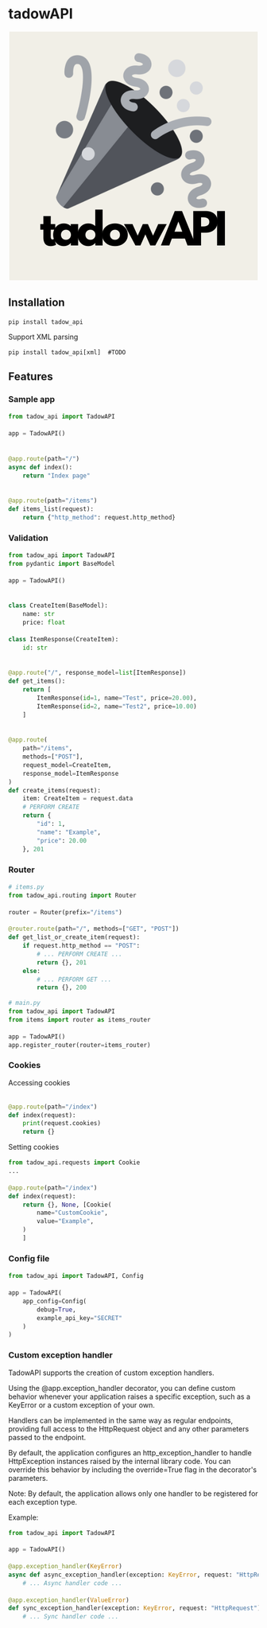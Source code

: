# tadowAPI
<p align="center">
    <img src="tadowAPI.png">
</p>




## Installation

```
pip install tadow_api
```

Support XML parsing
```
pip install tadow_api[xml]  #TODO 
```

## Features

### Sample app


```python
from tadow_api import TadowAPI

app = TadowAPI()


@app.route(path="/")
async def index():
    return "Index page"


@app.route(path="/items")
def items_list(request):
    return {"http_method": request.http_method}
```

### Validation
```python
from tadow_api import TadowAPI
from pydantic import BaseModel

app = TadowAPI()


class CreateItem(BaseModel):
    name: str
    price: float
    
class ItemResponse(CreateItem):
    id: str


@app.route("/", response_model=list[ItemResponse])
def get_items():
    return [
        ItemResponse(id=1, name="Test", price=20.00),
        ItemResponse(id=2, name="Test2", price=10.00)
    ]
    

@app.route(
    path="/items",
    methods=["POST"], 
    request_model=CreateItem, 
    response_model=ItemResponse
)
def create_items(request):
    item: CreateItem = request.data
    # PERFORM CREATE
    return {
        "id": 1,
        "name": "Example",
        "price": 20.00
    }, 201
```

### Router

```python
# items.py
from tadow_api.routing import Router

router = Router(prefix="/items")

@router.route(path="/", methods=["GET", "POST"])
def get_list_or_create_item(request):
    if request.http_method == "POST":
        # ... PERFORM CREATE ...
        return {}, 201
    else:
        # ... PERFORM GET ...
        return {}, 200
```


```python
# main.py
from tadow_api import TadowAPI
from items import router as items_router

app = TadowAPI()
app.register_router(router=items_router)
```

### Cookies


Accessing cookies
```python

@app.route(path="/index")
def index(request):
    print(request.cookies)
    return {}
```

Setting cookies
```python
from tadow_api.requests import Cookie
...

@app.route(path="/index")
def index(request):
    return {}, None, [Cookie(
        name="CustomCookie", 
        value="Example",
    )
    ]


```

### Config file

```python
from tadow_api import TadowAPI, Config

app = TadowAPI(
    app_config=Config(
        debug=True,
        example_api_key="SECRET"
    )
)


```

### Custom exception handler
TadowAPI supports the creation of custom exception handlers.

Using the @app.exception_handler decorator, you can define custom behavior whenever your application raises a specific exception, such as a KeyError or a custom exception of your own.

Handlers can be implemented in the same way as regular endpoints, providing full access to the HttpRequest object and any other parameters passed to the endpoint.

By default, the application configures an http_exception_handler to handle HttpException instances raised by the internal library code. You can override this behavior by including the override=True flag in the decorator's parameters.

Note: By default, the application allows only one handler to be registered for each exception type.

Example:
```python
from tadow_api import TadowAPI

app = TadowAPI()

@app.exception_handler(KeyError)
async def async_exception_handler(exception: KeyError, request: "HttpRequest"):
    # ... Async handler code ...
    
@app.exception_handler(ValueError)
def sync_exception_handler(exception: KeyError, request: "HttpRequest"):
    # ... Sync handler code ...

```
